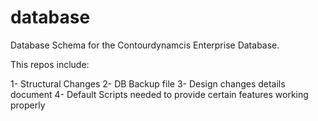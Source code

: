 # database

Database Schema for the Contourdynamcis Enterprise Database.

This repos include:

1- Structural Changes
2- DB Backup file
3- Design changes details document
4- Default Scripts needed to provide certain features working properly
